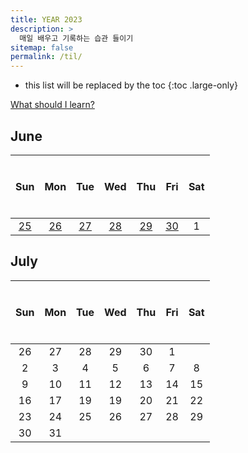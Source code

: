 ```yaml
---
title: YEAR 2023
description: >
  매일 배우고 기록하는 습관 들이기
sitemap: false
permalink: /til/
---
```


- this list will be replaced by the toc
{:toc .large-only}

[What should I learn?](./bucketlist.md)

## June

| $$~~$$ Sun $$~~$$ | $$~~$$ Mon $$~~$$ | $$~~$$ Tue $$~~$$ | $$~~$$ Wed $$~~$$ | $$~~$$ Thu $$~~$$ | $$~~$$ Fri $$~~$$ | $$~~$$ Sat $$~~$$ |
| :---------------: | :---------------: | :---------------: | :---------------: | :---------------: | :---------------: | :---------------: |
|    [25][0625]     |    [26][0626]     |    [27][0627]     |    [28][0628]     |    [29][0629]     |    [30][0630]     |  <fade>1</fade>   |

[0625]: ./_posts/2023-06-01-June.md/#625-markdown-links
[0626]: ./_posts/2023-06-01-June.md/#626-npm-vs-yarn
[0627]: ./_posts/2023-06-01-June.md/#june-27th
[0628]: ./_posts/2023-06-01-June.md/#june-28th
[0629]: ./_posts/2023-06-01-June.md/#june-29th
[0630]: ./_posts/2023-06-01-June.md/#june-30th

## July

| $$~~$$ Sun $$~~$$ | $$~~$$ Mon $$~~$$ | $$~~$$ Tue $$~~$$ | $$~~$$ Wed $$~~$$ | $$~~$$ Thu $$~~$$ | $$~~$$ Fri $$~~$$ | $$~~$$ Sat $$~~$$ |
| :---------------: | :---------------: | :---------------: | :---------------: | :---------------: | :---------------: | :---------------: |
|  <fade>26</fade>  |  <fade>27</fade>  |  <fade>28</fade>  |  <fade>29</fade>  |  <fade>30</fade>  |         1         |
|         2         |         3         |         4         |         5         |         6         |         7         |         8         |
|         9         |        10         |        11         |        12         |        13         |        14         |        15         |
|        16         |        17         |        19         |        19         |        20         |        21         |        22         |
|        23         |        24         |        25         |        26         |        27         |        28         |        29         |
|        30         |        31         |
